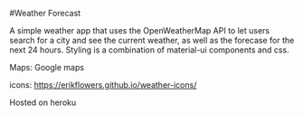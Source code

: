 #Weather Forecast

A simple weather app that uses the OpenWeatherMap API to let users search for a city and see the current weather, as well as the forecase for the next 24 hours. Styling is a combination of material-ui components and css.

Maps: Google maps

icons: https://erikflowers.github.io/weather-icons/

Hosted on heroku

